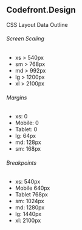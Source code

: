 ## Codefront.Design
CSS Layout Data Outline

###### Screen Scaling
* xs > 540px
* sm > 768px
* md > 992px
* lg > 1200px
* xl > 2100px

###### Margins
* xs: 0
* Mobile: 0
* Tablet: 0
* lg: 64px
* md: 128px
* sm: 168px

###### Breakpoints
* xs: 540px
* Mobile 640px
* Tablet 768px
* sm: 1024px
* md: 1280px
* lg: 1440px
* xl: 2100px
